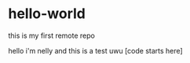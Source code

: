 # hello-world
this is my first remote repo

hello i'm nelly and this is a test uwu
[code starts here]